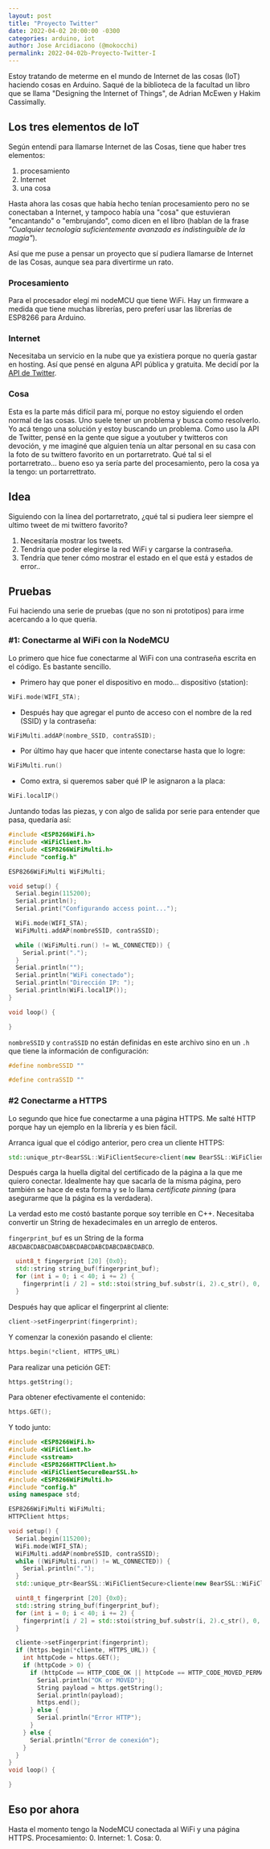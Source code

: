 ```yaml
---
layout: post
title: "Proyecto Twitter"
date: 2022-04-02 20:00:00 -0300
categories: arduino, iot
author: Jose Arcidiacono (@mokocchi)
permalink: 2022-04-02b-Proyecto-Twitter-I
---
```


Estoy tratando de meterme en el mundo de Internet de las cosas (IoT) haciendo cosas en Arduino. Saqué de la biblioteca de la facultad un libro que se llama "Designing the Internet of Things", de Adrian McEwen y Hakim Cassimally.

## Los tres elementos de IoT
Según entendí para llamarse Internet de las Cosas, tiene que haber tres elementos:
1. procesamiento
2. Internet
3. una cosa

Hasta ahora las cosas que había hecho tenían procesamiento pero no se conectaban a Internet, y tampoco había una "cosa" que estuvieran "encantando" o "embrujando", como dicen en el libro (hablan de la frase _"Cualquier tecnología suficientemente avanzada es indistinguible de la magia"_).

Así que me puse a pensar un proyecto que sí pudiera llamarse de Internet de las Cosas, aunque sea para divertirme un rato.


### Procesamiento
Para el procesador elegí mi nodeMCU que tiene WiFi. Hay un firmware a medida que tiene muchas librerías, pero preferí usar las librerías de ESP8266 para Arduino.

### Internet
Necesitaba un servicio en la nube que ya existiera porque no quería gastar en hosting. Así que pensé en alguna API pública y gratuita. Me decidí por la [API de Twitter](https://developer.twitter.com/).

### Cosa
Esta es la parte más difícil para mí, porque no estoy siguiendo el orden normal de las cosas. Uno suele tener un problema y busca como resolverlo. Yo acá tengo una solución y estoy buscando un problema. Como uso la API de Twitter, pensé en la gente que sigue a youtuber y twitteros con devoción, y me imaginé que alguien tenía un altar personal en su casa con la foto de su twittero favorito en un portarretrato. Qué tal si el portarretrato... bueno eso ya sería parte del procesamiento, pero la cosa ya la tengo: un portarrettrato.

## Idea
Siguiendo con la línea del portarretrato, ¿qué tal si pudiera leer siempre el ultimo tweet de mi twittero favorito?
1. Necesitaría mostrar los tweets.
2. Tendría que poder elegirse la red WiFi y cargarse la contraseña.
3. Tendría que tener cómo mostrar el estado en el que está y estados de error..

## Pruebas
Fui haciendo una serie de pruebas (que no son ni prototipos) para irme acercando a lo que quería.

### #1: Conectarme al WiFi con la NodeMCU
Lo primero que hice fue conectarme al WiFi con una contraseña escrita en el código. Es bastante sencillo. 
- Primero hay que poner el dispositivo en modo... dispositivo (station):
```cpp
WiFi.mode(WIFI_STA);
```
- Después hay que agregar el punto de acceso con el nombre de la red (SSID) y la contraseña:
```cpp
WiFiMulti.addAP(nombre_SSID, contraSSID);
```
- Por último hay que hacer que intente conectarse hasta que lo logre:
```cpp
WiFiMulti.run()
```
- Como extra, si queremos saber qué IP le asignaron a la placa:
```cpp
WiFi.localIP()
```
Juntando todas las piezas, y con algo de salida por serie para entender que pasa, quedaría así:
```cpp 
#include <ESP8266WiFi.h>
#include <WiFiClient.h>
#include <ESP8266WiFiMulti.h>
#include "config.h"

ESP8266WiFiMulti WiFiMulti;

void setup() {
  Serial.begin(115200);
  Serial.println();
  Serial.print("Configurando access point...");

  WiFi.mode(WIFI_STA);
  WiFiMulti.addAP(nombreSSID, contraSSID);

  while ((WiFiMulti.run() != WL_CONNECTED)) {
    Serial.print(".");
  }
  Serial.println("");
  Serial.println("WiFi conectado");
  Serial.println("Dirección IP: ");
  Serial.println(WiFi.localIP());
}

void loop() {

}
```
`nombreSSID` y `contraSSID` no están definidas en este archivo sino en un `.h` que tiene la información de configuración:
```cpp
#define nombreSSID ""

#define contraSSID ""
```
### #2 Conectarme a HTTPS
Lo segundo que hice fue conectarme a una página HTTPS. Me salté HTTP porque hay un ejemplo en la librería y es bien fácil.

Arranca igual que el código anterior, pero crea un cliente HTTPS:
```cpp
std::unique_ptr<BearSSL::WiFiClientSecure>client(new BearSSL::WiFiClientSecure);
```
Después carga la huella digital del certificado de la página a la que me quiero conectar. Idealmente hay que sacarla de la misma página, pero también se hace de esta forma y se lo llama _certificate pinning_ (para asegurarme que la página es la verdadera).

La verdad esto me costó bastante porque soy terrible en C++. Necesitaba convertir un String de hexadecimales en un arreglo de enteros.

`fingerprint_buf` es un String de la forma `ABCDABCDABCDABCDABCDABCDABCDABCDABCDABCD`.
```cpp
  uint8_t fingerprint [20] {0x0};
  std::string string_buf(fingerprint_buf);
  for (int i = 0; i < 40; i += 2) {
    fingerprint[i / 2] = std::stoi(string_buf.substr(i, 2).c_str(), 0, 16);
  }
```
Después hay que aplicar el fingerprint al cliente:
```cpp
client->setFingerprint(fingerprint);
```
Y comenzar la conexión pasando el cliente:
```cpp
https.begin(*client, HTTPS_URL)
```
Para realizar una petición GET:
```cpp
https.getString();
```
Para obtener efectivamente el contenido:
```cpp
https.GET();
```
Y todo junto:
```cpp
#include <ESP8266WiFi.h>
#include <WiFiClient.h>
#include <sstream>
#include <ESP8266HTTPClient.h>
#include <WiFiClientSecureBearSSL.h>
#include <ESP8266WiFiMulti.h>
#include "config.h"
using namespace std;

ESP8266WiFiMulti WiFiMulti;
HTTPClient https;

void setup() {
  Serial.begin(115200);
  WiFi.mode(WIFI_STA);
  WiFiMulti.addAP(nombreSSID, contraSSID);
  while ((WiFiMulti.run() != WL_CONNECTED)) {
    Serial.println(".");
  }
  std::unique_ptr<BearSSL::WiFiClientSecure>cliente(new BearSSL::WiFiClientSecure);

  uint8_t fingerprint [20] {0x0};
  std::string string_buf(fingerprint_buf);
  for (int i = 0; i < 40; i += 2) {
    fingerprint[i / 2] = std::stoi(string_buf.substr(i, 2).c_str(), 0, 16);
  }

  cliente->setFingerprint(fingerprint);
  if (https.begin(*cliente, HTTPS_URL)) {
    int httpCode = https.GET();
    if (httpCode > 0) {
      if (httpCode == HTTP_CODE_OK || httpCode == HTTP_CODE_MOVED_PERMANENTLY) {
        Serial.println("OK or MOVED");
        String payload = https.getString();
        Serial.println(payload);
        https.end();
      } else {
        Serial.println("Error HTTP");
      }
    } else {
      Serial.println("Error de conexión");
    }
  }
}
void loop() {

}
```

## Eso por ahora
Hasta el momento tengo la NodeMCU conectada al WiFi y una página HTTPS. Procesamiento: 0. Internet: 1. Cosa: 0.


